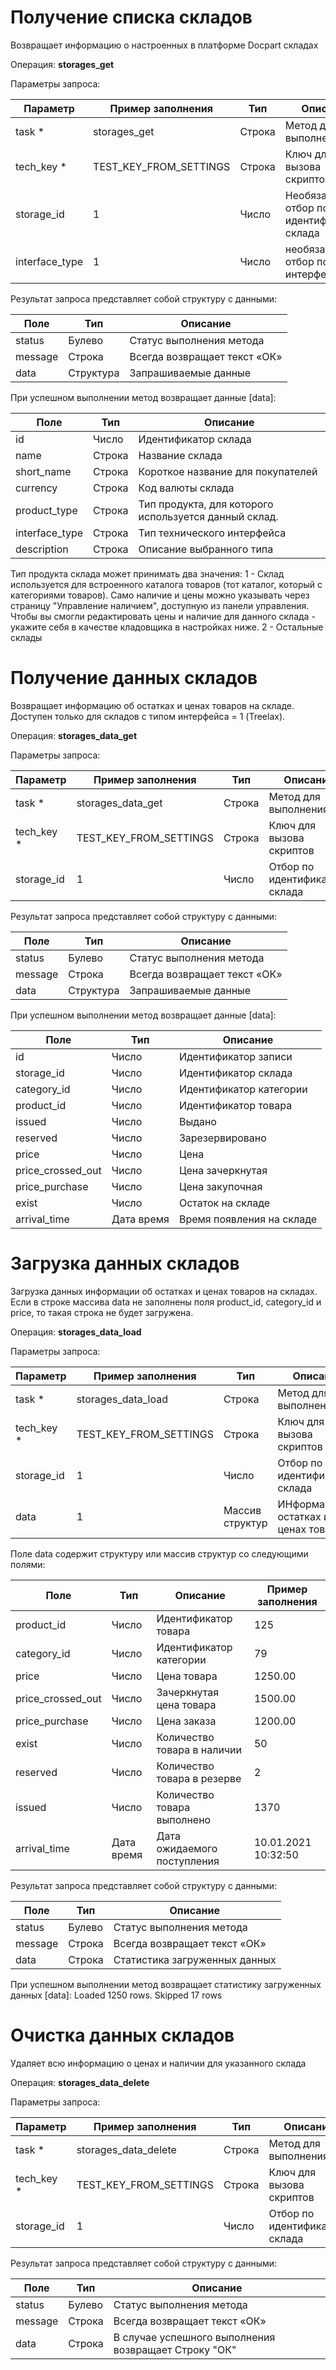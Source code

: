 # Получение списка складов

Возвращает информацию о настроенных в платформе Docpart складах

Операция: **storages_get**

Параметры запроса:

|**Параметр**|**Пример заполнения**|**Тип** |**Описание** |
|---|---|---|---|
|task *|storages_get|Строка|Метод для выполнения|
|tech_key *|TEST_KEY_FROM_SETTINGS|Строка|Ключ для вызова скриптов|
|storage_id|1|Число|Необязательный отбор по идентификатору склада|
|interface_type|1|Число|необязательный отбор по типу интерфейса|

Результат запроса представляет собой структуру с данными:

|**Поле**|**Тип**|**Описание** |
|---|---|---|
|status|Булево|Статус выполнения метода|
|message|Строка|Всегда возвращает текст «ОК»|
|data|Структура|Запрашиваемые данные|

При успешном выполнении метод возвращает данные [data]:

|**Поле**|**Тип**|**Описание** |
|---|---|---|
|id|Число|Идентификатор склада|
|name|Строка|Название склада|
|short_name|Строка|Короткое название для покупателей|
|currency|Строка|Код валюты склада|
|product_type|Строка|Тип продукта, для которого используется данный склад.|
|interface_type|Строка|Тип технического интерфейса|
|description|Строка|Описание выбранного типа|

Тип продукта склада может принимать два значения: 
1 - Склад используется для встроенного каталога товаров (тот каталог, который с категориями товаров). Само наличие и цены можно указывать через страницу "Управление наличием", доступную из панели управления. Чтобы вы смогли редактировать цены и наличие для данного склада - укажите себя в качестве кладовщика в настройках ниже. 
2 - Остальные склады

# Получение данных складов

Возвращает информацию об остатках и ценах товаров на складе. Доступен только для складов с типом интерфейса = 1 (Treelax). 

Операция: **storages_data_get**

Параметры запроса:

|**Параметр**|**Пример заполнения**|**Тип** |**Описание** |
|---|---|---|---|
|task *|storages_data_get|Строка|Метод для выполнения|
|tech_key *|TEST_KEY_FROM_SETTINGS|Строка|Ключ для вызова скриптов|
|storage_id|1|Число|Отбор по идентификатору склада|

Результат запроса представляет собой структуру с данными:

|**Поле**|**Тип**|**Описание** |
|---|---|---|
|status|Булево|Статус выполнения метода|
|message|Строка|Всегда возвращает текст «ОК»|
|data|Структура|Запрашиваемые данные|

При успешном выполнении метод возвращает данные [data]:

|**Поле**|**Тип**|**Описание** |
|---|---|---|
|id|Число|Идентификатор записи|
|storage_id|Число|Идентификатор склада|
|category_id|Число|Идентификатор категории|
|product_id|Число|Идентификатор товара|
|issued|Число|Выдано|
|reserved|Число|Зарезервировано|
|price|Число|Цена|
|price_crossed_out|Число|Цена зачеркнутая|
|price_purchase|Число|Цена закупочная|
|exist|Число|Остаток на складе|
|arrival_time|Дата время|Время появления на складе|

# Загрузка данных складов

Загрузка данных информации об остатках и ценах товаров на складах. Если в строке массива data не заполнены поля product_id, category_id и price, то такая строка не будет загружена.

Операция: **storages_data_load**

Параметры запроса:

|**Параметр**|**Пример заполнения**|**Тип** |**Описание** |
|---|---|---|---|
|task *|storages_data_load|Строка|Метод для выполнения|
|tech_key *|TEST_KEY_FROM_SETTINGS|Строка|Ключ для вызова скриптов|
|storage_id|1|Число|Отбор по идентификатору склада|
|data|1|Массив структур|ИНформация об остатках и ценах товаров|

Поле data содержит структуру или массив структур со следующими полями: 

|**Поле**|**Тип**|**Описание** |**Пример заполнения** |
|---|---|---|---|
|product_id|Число|Идентификатор товара|125|
|category_id|Число|Идентификатор категории|79|
|price|Число|Цена товара|1250.00|
|price_crossed_out|Число|Зачеркнутая цена товара|1500.00|
|price_purchase|Число|Цена заказа|1200.00|
|exist|Число|Количество товара в наличии|50|
|reserved|Число|Количество товара в резерве|2|
|issued|Число|Количество товара выполнено|1370|
|arrival_time|Дата время|Дата ожидаемого поступления|10.01.2021 10:32:50|

Результат запроса представляет собой структуру с данными:

|**Поле**|**Тип**|**Описание** |
|---|---|---|
|status|Булево|Статус выполнения метода|
|message|Строка|Всегда возвращает текст «ОК»|
|data|Строка|Статистика загруженных данных|

При успешном выполнении метод возвращает статистику загруженных данных [data]: Loaded 1250 rows. Skipped 17 rows


# Очистка данных складов

Удаляет всю информацию о ценах и наличии для указанного склада

Операция: **storages_data_delete**

Параметры запроса:

|**Параметр**|**Пример заполнения**|**Тип** |**Описание** |
|---|---|---|---|
|task *|storages_data_delete|Строка|Метод для выполнения|
|tech_key *|TEST_KEY_FROM_SETTINGS|Строка|Ключ для вызова скриптов|
|storage_id|1|Число|Отбор по идентификатору склада|

Результат запроса представляет собой структуру с данными:

|**Поле**|**Тип**|**Описание** |
|---|---|---|
|status|Булево|Статус выполнения метода|
|message|Строка|Всегда возвращает текст «ОК»|
|data|Строка|В случае успешного выполнения возвращает Строку "ОК"|

